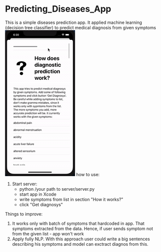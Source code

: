 # Predicting_Diseases_App
This is a simple diseases prediction app. It applied machine learning (decision tree classifier) to predict medical diagnosis from given symptoms
![](app.gif)
how to use:
1) Start server:
	- python /your path to server/server.py
	- start app in Xcode 
	- write symptoms from list in section "How it works?"
	- click "Get diagnosys"

Things to improve:
1) It works only with batch of symptoms that hardcoded in app. That symptoms extracted from the data. Hence, if user sends symptom not from the given list - app won't work
2) Apply fully NLP. With this approach user could write a big sentences describing his symptoms and model can exctract diagnos from this.
